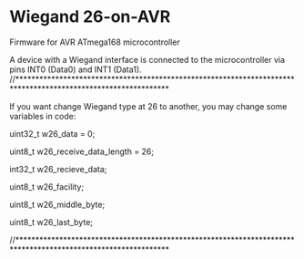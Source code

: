 # Wiegand 26-on-AVR
Firmware for AVR ATmega168 microcontroller

A device with a Wiegand  interface is connected to the microcontroller via pins INT0 (Data0) and INT1 (Data1).
//**************************************************************************************************************

If you want change Wiegand type at 26 to another, you may change some variables in code:

uint32_t w26_data = 0;

uint8_t w26_receive_data_length = 26;


int32_t w26_recieve_data;													   

uint8_t w26_facility;														     

uint8_t w26_middle_byte;													   

uint8_t w26_last_byte;                               


//**************************************************************************************************************


